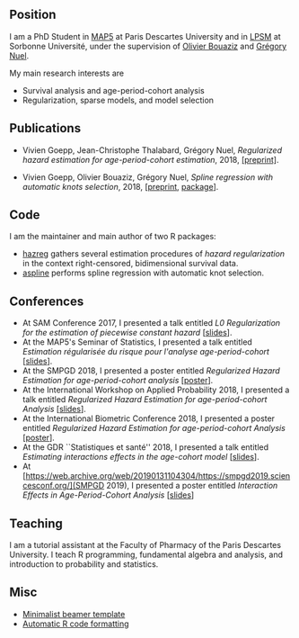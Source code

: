 ## Position

I am a PhD Student in [MAP5](http://map5.mi.parisdescartes.fr/) at Paris Descartes University and in [LPSM](http://www.lpsm.paris) at Sorbonne Université, under the supervision of [Olivier Bouaziz](http://www.math-info.univ-paris5.fr/~obouaziz/) and [Grégory Nuel](http://nuel.perso.math.cnrs.fr/).

My main research interests are

- Survival analysis and age-period-cohort analysis
- Regularization, sparse models, and model selection

## Publications

- Vivien Goepp, Jean-Christophe Thalabard, Grégory Nuel, *Regularized hazard estimation for age-period-cohort estimation*, 2018, [[preprint]](https://hal.archives-ouvertes.fr/hal-01662197v3).

- Vivien Goepp, Olivier Bouaziz, Grégory Nuel, *Spline regression with automatic knots selection*, 2018, [[preprint](https://hal.archives-ouvertes.fr/hal-01853459v1), [package](https://github.com/goepp/aspline)].

## Code

I am the maintainer and main author of two R packages:

- [hazreg](https://github.com/goepp/hazreg) gathers several estimation procedures of *hazard regularization* in the context right-censored, bidimensional survival data.
- [aspline](https://github.com/goepp/aspline) performs spline regression with automatic knot selection.

## Conferences

- At SAM Conference 2017, I presented a talk entitled *L0 Regularization for the estimation of piecewise constant hazard* [[slides](conference/sam.pdf)].
- At the MAP5's Seminar of Statistics, I presented a talk entitled *Estimation régularisée du risque pour l'analyse age-period-cohort* [[slides](conference/map5.pdf)].
- At the SMPGD 2018, I presented a poster entitled *Regularized Hazard Estimation for age-period-cohort analysis* [[poster](conference/smpgd_2018.pdf)].
- At the International Workshop on Applied Probability 2018, I presented a talk entitled *Regularized Hazard Estimation for age-period-cohort Analysis* [[slides](conference/iwap.pdf)].
- At the International Biometric Conference 2018, I presented a poster entitled *Regularized Hazard Estimation for age-period-cohort Analysis* [[poster](conference/ibc.pdf)].
- At the GDR ``Statistiques et santé'' 2018, I presented a talk entitled *Estimating interactions effects in the age-cohort model* [[slides](conference/gdr.pdf)]. 
- At [https://web.archive.org/web/20190131104304/https://smpgd2019.sciencesconf.org/](SMPGD 2019), I presented a poster entitled *Interaction Effects in Age-Period-Cohort Analysis* [[slides](conference/smpgd_2019.pdf)]

## Teaching

I am a tutorial assistant at the Faculty of Pharmacy of the Paris Descartes University. I teach R programming, fundamental algebra and analysis, and introduction to probability and statistics. 

## Misc

- [Minimalist beamer template](http://mirrors.ircam.fr/pub/CTAN/macros/latex/contrib/beamer-contrib/themes/beamertheme-light/beamertheme-light-example.pdf)
- [Automatic R code formatting](https://yihui.name/formatr/)

